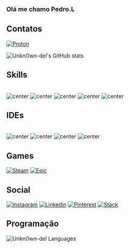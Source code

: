 ### Olá me chamo Pedro.L 

##  Contatos
[![Proton](https://img.shields.io/badge/ProtonMail-8B89CC?style=for-the-badge&logo=protonmail&logoColor=white
)](https://code1one@proton.me)

![Unkn0wn-del's GitHub stats](https://github-readme-stats.vercel.app/api?username=Unkn0wn-del&show_icons=true&theme=dark)

##  Skills
<div style ="display: inline_block"><br/>
<img alt="center" src="https://img.shields.io/badge/Python-14354C?style=for-the-badge&logo=python&logoColor=white"
 />
<img alt="center" src="https://img.shields.io/badge/HTML5-E34F26?style=for-the-badge&logo=html5&logoColor=white"
 />
 <img alt="center" src="https://img.shields.io/badge/CSS3-1572B6?style=for-the-badge&logo=css3&logoColor=white"
 />
 <img alt="center" src="https://img.shields.io/badge/Microsoft_Office-D83B01?style=for-the-badge&logo=microsoft-office&logoColor=white"/>
<img alt="center" src="https://img.shields.io/badge/Markdown-000000?style=for-the-badge&logo=markdown&logoColor=white"/>

##  IDEs
<div style="display:inline_block"><br/>
<img alt="center" src="https://img.shields.io/badge/PyCharm-000000.svg?&style=for-the-badge&logo=PyCharm&logoColor=white"/>
<img alt="center" src="https://img.shields.io/badge/Visual_Studio_Code-0078D4?style=for-the-badge&logo=visual%20studio%20code&logoColor=white"/>
<img alt="center" src="https://img.shields.io/badge/Colab-F9AB00?style=for-the-badge&logo=googlecolab&color=525252"/>
<img alt="center" src="https://img.shields.io/badge/sublime_text-%23575757.svg?&style=for-the-badge&logo=sublime-text&logoColor=important"/>

##  Games
[![Steam](https://img.shields.io/badge/Steam-000000?style=for-the-badge&logo=steam&logoColor=white)](https://steamcommunity.com/profiles/76561198862987202/)
[![Epic](https://img.shields.io/badge/Epic%20Games-313131?style=for-the-badge&logo=Epic%20Games&logoColor=white)](https://store.epicgames.com/pt-BR/u/3c72597240224a15a0c0643fa140d3a4)

## Social
[![Instagram](https://img.shields.io/badge/Instagram-E4405F?style=for-the-badge&logo=instagram&logoColor=white)](https://www.instagram.com/pedrxx__021/)
[![Linkedin](https://img.shields.io/badge/LinkedIn-0077B5?style=for-the-badge&logo=linkedin&logoColor=white)](https://www.linkedin.com/in/pedro-souza-b2ba062a0/)
[![Pinterest](https://img.shields.io/badge/Pinterest-%23E60023.svg?&style=for-the-badge&logo=Pinterest&logoColor=white)](https://br.pinterest.com/0belixx_1/)
[![Stack](https://img.shields.io/badge/Stack_Overflow-FE7A16?style=for-the-badge&logo=stack-overflow&logoColor=white)](https://pt.stackoverflow.com/users/343195/pedro-l)

## Programação
<img alt="Unkn0wn-del Languages" src="https://github-readme-stats.vercel.app/api/top-langs/?username=Unkn0wn-del&layout=compact&theme=github_dark&bg_color=1F222E&title_color=F85D7F&icon_color=F8D866"/>

  
